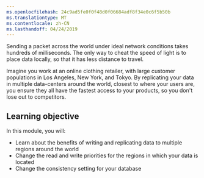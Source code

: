```yaml
---
ms.openlocfilehash: 24c9ad5fe0f0f48d0f06684adf8f34e0c6f5b50b
ms.translationtype: MT
ms.contentlocale: zh-CN
ms.lasthandoff: 04/24/2019
---
```

Sending a packet across the world under ideal network conditions takes hundreds of milliseconds. The only way to cheat the speed of light is to place data locally, so that it has less distance to travel.

Imagine you work at an online clothing retailer, with large customer populations in Los Angeles, New York, and Tokyo. By replicating your data in multiple data-centers around the world, closest to where your users are, you ensure they all have the fastest access to your products, so you don't lose out to competitors.

## <a name="learning-objective"></a>Learning objective

In this module, you will:

* Learn about the benefits of writing and replicating data to multiple regions around the world
* Change the read and write priorities for the regions in which your data is located
* Change the consistency setting for your database
